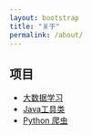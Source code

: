 ```yaml
---
layout: bootstrap
title: "关于"
permalink: /about/
---
```

## 项目
- [大数据学习](https://github.com/jast90/awesome-books)
- [Java工具类](https://github.com/jast90/common-utils)
- [Python 爬虫](https://github.com/jast90/spiders)
